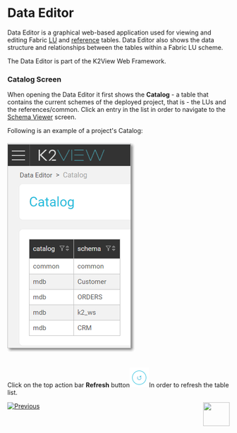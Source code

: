 # Data Editor

Data Editor is a graphical web-based application used for viewing and editing Fabric [LU](/articles/06_LU_tables/01_LU_tables_overview.md) and [reference](/articles/22_reference(commonDB)_tables/01_fabric_commonDB_overview.md) tables. Data Editor also shows the data structure and relationships between the tables within a Fabric LU scheme.

The Data Editor is part of the K2View Web Framework.



### Catalog Screen

When opening the Data Editor it first shows the **Catalog** - a table that contains the current schemes of the deployed project, that is - the LUs and the references/common. Click an entry in the list in order to navigate to the [Schema Viewer](05_data_editor_scheme_viewer.md) screen.

Following is an example of a project's Catalog:

###### <img src="images/30_dataeditor_01.png" alt="Data Editor Catalog" />

Click on the top action bar **Refresh** button<img src="images/30_dataeditor_refresh_icon.png" alt="refresh" />In order to refresh the table list.

[![Previous](/articles/images/Previous.png)](03_web_admin_application.md)[<img align="right" width="60" height="54" src="/articles/images/Next.png">](05_data_editor_schema_viewer.md) 



